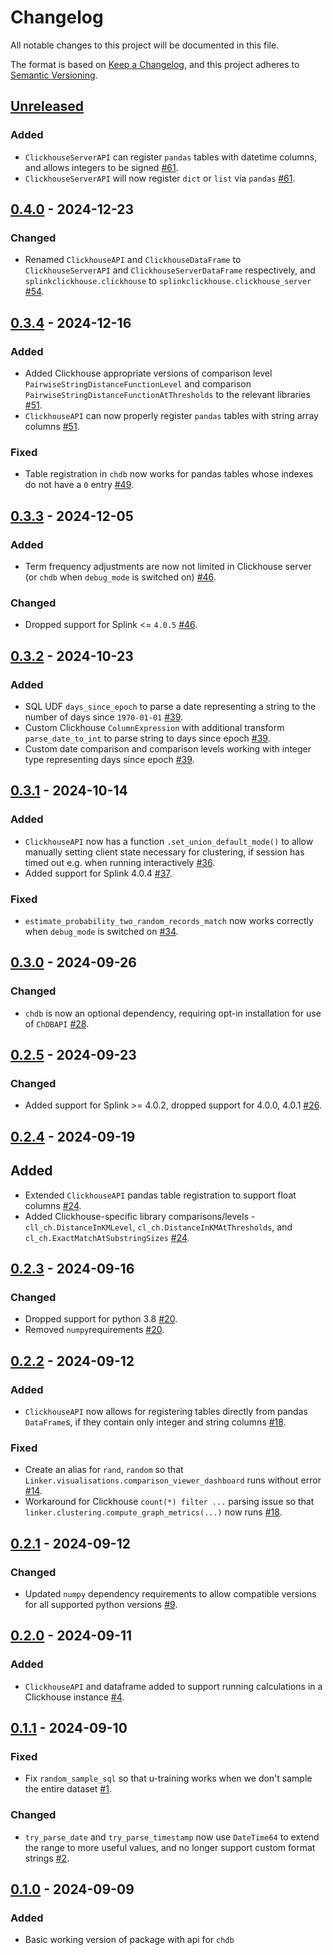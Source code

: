# Changelog

All notable changes to this project will be documented in this file.

The format is based on [Keep a Changelog](https://keepachangelog.com/en/1.0.0/),
and this project adheres to [Semantic Versioning](https://semver.org/spec/v2.0.0.html).

## [Unreleased]

### Added

- `ClickhouseServerAPI` can register `pandas` tables with datetime columns, and allows integers to be signed [#61](https://github.com/ADBond/splinkclickhouse/pull/61).
- `ClickhouseServerAPI` will now register `dict` or `list` via `pandas` [#61](https://github.com/ADBond/splinkclickhouse/pull/61).

## [0.4.0] - 2024-12-23

### Changed

- Renamed `ClickhouseAPI` and `ClickhouseDataFrame` to `ClickhouseServerAPI` and `ClickhouseServerDataFrame` respectively, and `splinkclickhouse.clickhouse` to `splinkclickhouse.clickhouse_server` [#54](https://github.com/ADBond/splinkclickhouse/pull/54).

## [0.3.4] - 2024-12-16

### Added

- Added Clickhouse appropriate versions of comparison level `PairwiseStringDistanceFunctionLevel` and comparison `PairwiseStringDistanceFunctionAtThresholds` to the relevant libraries [#51](https://github.com/ADBond/splinkclickhouse/pull/51).
- `ClickhouseAPI` can now properly register `pandas` tables with string array columns [#51](https://github.com/ADBond/splinkclickhouse/pull/51).

### Fixed

- Table registration in `chdb` now works for pandas tables whose indexes do not have a `0` entry [#49](https://github.com/ADBond/splinkclickhouse/pull/49).

## [0.3.3] - 2024-12-05

### Added

- Term frequency adjustments are now not limited in Clickhouse server (or `chdb` when `debug_mode` is switched on) [#46](https://github.com/ADBond/splinkclickhouse/pull/46).

### Changed

- Dropped support for Splink <= `4.0.5` [#46](https://github.com/ADBond/splinkclickhouse/pull/46).

## [0.3.2] - 2024-10-23

### Added

- SQL UDF `days_since_epoch` to parse a date representing a string to the number of days since `1970-01-01` [#39](https://github.com/ADBond/splinkclickhouse/pull/39).
- Custom Clickhouse `ColumnExpression` with additional transform `parse_date_to_int` to parse string to days since epoch [#39](https://github.com/ADBond/splinkclickhouse/pull/39).
- Custom date comparison and comparison levels working with integer type representing days since epoch [#39](https://github.com/ADBond/splinkclickhouse/pull/39).

## [0.3.1] - 2024-10-14

### Added

- `ClickhouseAPI` now has a function `.set_union_default_mode()` to allow manually setting client state necessary for clustering, if session has timed out e.g. when running interactively [#36](https://github.com/ADBond/splinkclickhouse/pull/36).
- Added support for Splink 4.0.4 [#37](https://github.com/ADBond/splinkclickhouse/pull/37).

### Fixed

- `estimate_probability_two_random_records_match` now works correctly when `debug_mode` is switched on [#34](https://github.com/ADBond/splinkclickhouse/pull/34).

## [0.3.0] - 2024-09-26

### Changed

- `chdb` is now an optional dependency, requiring opt-in installation for use of `ChDBAPI` [#28](https://github.com/ADBond/splinkclickhouse/pull/28).

## [0.2.5] - 2024-09-23

### Changed

- Added support for Splink >= 4.0.2, dropped support for 4.0.0, 4.0.1 [#26](https://github.com/ADBond/splinkclickhouse/pull/26).

## [0.2.4] - 2024-09-19

## Added

- Extended `ClickhouseAPI` pandas table registration to support float columns [#24](https://github.com/ADBond/splinkclickhouse/pull/24).
- Added Clickhouse-specific library comparisons/levels - `cll_ch.DistanceInKMLevel`, `cl_ch.DistanceInKMAtThresholds`, and `cl_ch.ExactMatchAtSubstringSizes` [#24](https://github.com/ADBond/splinkclickhouse/pull/24).

## [0.2.3] - 2024-09-16

### Changed

- Dropped support for python 3.8 [#20](https://github.com/ADBond/splinkclickhouse/pull/20).
- Removed `numpy`requirements [#20](https://github.com/ADBond/splinkclickhouse/pull/20).

## [0.2.2] - 2024-09-12

### Added

- `ClickhouseAPI` now allows for registering tables directly from pandas `DataFrame`s, if they contain only integer and string columns [#18](https://github.com/ADBond/splinkclickhouse/pull/18).

### Fixed

- Create an alias for `rand`, `random` so that `Linker.visualisations.comparison_viewer_dashboard` runs without error [#14](https://github.com/ADBond/splinkclickhouse/pull/14).
- Workaround for Clickhouse `count(*) filter ...` parsing issue so that `linker.clustering.compute_graph_metrics(...)` now runs [#18](https://github.com/ADBond/splinkclickhouse/pull/18).

## [0.2.1] - 2024-09-12

### Changed

- Updated `numpy` dependency requirements to allow compatible versions for all supported python versions [#9](https://github.com/ADBond/splinkclickhouse/pull/9).

## [0.2.0] - 2024-09-11

### Added

- `ClickhouseAPI` and dataframe added to support running calculations in a Clickhouse instance [#4](https://github.com/ADBond/splinkclickhouse/pull/4).

## [0.1.1] - 2024-09-10

### Fixed

- Fix `random_sample_sql` so that u-training works when we don't sample the entire dataset [#1](https://github.com/ADBond/splinkclickhouse/pull/1).

### Changed

- `try_parse_date` and `try_parse_timestamp` now use `DateTime64` to extend the range to more useful values, and no longer support custom format strings [#2](https://github.com/ADBond/splinkclickhouse/pull/2).

## [0.1.0] - 2024-09-09

### Added

- Basic working version of package with api for `chdb`

[Unreleased]: https://github.com/ADBond/splinkclickhouse/compare/v0.4.0...HEAD
[0.4.0]: https://github.com/ADBond/splinkclickhouse/compare/v0.3.4...v0.4.0
[0.3.4]: https://github.com/ADBond/splinkclickhouse/compare/v0.3.3...v0.3.4
[0.3.3]: https://github.com/ADBond/splinkclickhouse/compare/v0.3.2...v0.3.3
[0.3.2]: https://github.com/ADBond/splinkclickhouse/compare/v0.3.1...v0.3.2
[0.3.1]: https://github.com/ADBond/splinkclickhouse/compare/v0.3.0...v0.3.1
[0.3.0]: https://github.com/ADBond/splinkclickhouse/compare/v0.2.5...v0.3.0
[0.2.5]: https://github.com/ADBond/splinkclickhouse/compare/v0.2.4...v0.2.5
[0.2.4]: https://github.com/ADBond/splinkclickhouse/compare/v0.2.3...v0.2.4
[0.2.3]: https://github.com/ADBond/splinkclickhouse/compare/v0.2.2...v0.2.3
[0.2.2]: https://github.com/ADBond/splinkclickhouse/compare/v0.2.1...v0.2.2
[0.2.1]: https://github.com/ADBond/splinkclickhouse/compare/v0.2.0...v0.2.1
[0.2.0]: https://github.com/ADBond/splinkclickhouse/compare/v0.1.1...v0.2.0
[0.1.1]: https://github.com/ADBond/splinkclickhouse/compare/v0.1.0...v0.1.1
[0.1.0]: https://github.com/ADBond/splinkclickhouse/releases/tag/v0.1.0
